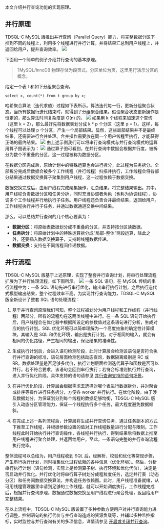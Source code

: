 本文介绍并行查询功能的实现原理。

## 并行原理
TDSQL-C MySQL 版推出并行查询（Parallel Query）能力，将完整数据分区下推到不同的线程上，利用多个线程进行并行计算，并将结果汇总到用户线程上，并返回给用户，提升查询效率。
![](https://qcloudimg.tencent-cloud.cn/raw/09720af1dc155a9c5b87d4067b2173e9.png)

下面用一个简单的例子介绍并行查询的基本原理。
>?MySQL/InnoDB 物理存储为段页式，分区单位为页，这里用行演示分区的概念。

给定一个表 t 和如下分组聚合查询。
```
select x, count(*) from t group by x;
```
哈希聚合算法（迭代求值）过程如下表所示。算法迭代每一行，更新分组聚合状态。当所有数据行迭代结束时，就得到了分组聚合结果。假设聚合状态更新操作是恒定的，那么算法时间复杂度是 O(n) 的。
![](https://qcloudimg.tencent-cloud.cn/raw/9ff28d220a8d580dc9b61dd3b630f0fe.png)
如果用 k 个线程来加速这个查询（这里 k = 2），那么最好先将数据表划分成 k * p 个分区（这里 p = 1）。这样，每个线程可以处理 p 个分区，产生一个局部结果。显然，这些局部结果并不是最终结果，还需要进行合并处理。合并操作需要放在同一个用户线程里执行，才能获得正确的最终结果。
![](https://qcloudimg.tencent-cloud.cn/raw/1ffb27302f3d368e690556a6e6e9bc1a.png)
由上述示例我们可以将串行查询模式与并行查询模式的运算用算子图表示为：
![](https://qcloudimg.tencent-cloud.cn/raw/2bbff0dcccdb5327d2a7221949c5b633.png)
通过算子图可看到，在并行查询中数据会根据并行度，被拆分为数个不重叠的分区，这一过程被称为数据分区。

在数据分区完成后，原始计划中的特殊运算也会进行拆分，此过程为任务拆分。全部拆分完成后数据会被多个工作线程（并行线程）扫描并执行，工作线程会将各部分结果通过数据交换算子聚集到用户线程，这一过程依赖于数据交换。

数据交换完成后，由用户线程完成聚集操作，汇总结果，将完整结果输出。其中，用户线程负责数据分区和任务分拆，同时充当协调者角色（也称为协调线程），协调多个工作线程并行地执行子任务。用户线程还负责合并最终结果，返回给用户。工作线程执行并行子任务，并通过数据通道交换中间结果。

那么，可以总结并行查询的几个核心要素为：
- **数据分区**：将原始表数据划分成不重叠的分区，并支持按分区读数据。
- **任务拆分**：将原始计划中的特殊运算拆分成“局部-整体”两段运算，除此之外，还要插入数据交换算子，支持跨线程数据传递。
- **数据交换**：支持在不同线程间传递数据。

## 并行流程
TDSQL-C MySQL 版基于上述原理，实现了整套并行查询计划，将串行处理流程扩展为了并行处理流程，如下图所示。
![](https://qcloudimg.tencent-cloud.cn/raw/b859d00a3502e6721ceb05ecc720f975.png)
一条 SQL 语句，在 MySQL 传统的串行流程中为：一条 SQL 语句先进行串行优化，输出串行执行计划，之后执行迭代式模型输出结果，整个过程效率不高。为实现并行查询能力，TDSQL-C MySQL 版全新设计了整套 SQL 语句处理流程：
1. 基于并行查询原理我们可知，整个过程被划分为用户线程和工作线程（并行线程）两部分，所有的流程均在这两类线程中进行。在一条 SQL 语句开始执行后，用户线程会在优化器中根据所设定的参数值对这条语句进行分析，生成对应的执行计划。SQL 优化环境可以简单理解为一个高度抽象的确定性计算模块，其输入是 SQL 和优化环境，输出是执行计划。对于相同的输入，就会有相同的优化路径，产生相同的输出，保证结果的准确性。

2. 生成执行计划后，会进入语句检测阶段，此时计算层会检测该语句是否符合执行并行查询的标准，语句层面检测包括动态查询，数据隔离级别是 RC 或 RR，数据处理量是否足够多代价，执行计划层面检测迭代算子和函数是否可以并行，若不符合要求，该语句会回到串行执行；若符合标准则执行并行查询，进入并行优化阶段。具体支持的语句请参见 [并行查询支持的语句场景](https://cloud.tencent.com/document/product/1003/81868)。

3. 在并行优化阶段，计算层会根据需求去选择对哪个表进行数据拆分，并对聚合或排序等操作进行任务拆分，方便各 worker 并行执行。在优化阶段，由于涉及数据划分，为保证划分到每个线程的数据足够均衡，TDSQL-C MySQL 版引入动态分区管理能力，保证一个线程执行多个任务，最大程度避免数据倾斜。

4. 在完成上述一系列流程后，计算层将生成并行查询任务，通过任务副本的方式下推至工作线程，并根据参数设置的值对工作线程数量进行分配与限制，工作线程此时开始执行并行查询操作，各线程并行执行，得到结果后将数据上推至用户线程进行聚合处理，并返回给用户，至此，一条语句完整的并行查询流程执行完毕。

整体流程可以总结为，用户线程收到 SQL 后，经解析、校验和优化等常规步骤，产生串行执行计划，同时搜集优化过程依赖的各种信息（优化环境）。然后，分析串行执行计划（语句检测，实际上是检测算子树、执行环境和优化代价），决定是否启动并行优化。并行优化时将串行算子树划分成粗粒度任务，选定并行表（动态分区）和任务间数据交换算法，并构造任务依赖图。此时，用户线程准备就绪，从可用线程管理器里申请到足够的工作线程，就可以开始调度执行，工作线程完成后，根据并行查询原理，数据通过数据交换至用户线程进行聚合处理，返回给用户完整结果。

在以上流程中，TDSQL-C MySQL 版设置了多种参数方便用户对并行查询能力进行调整，控制语句的执行代价与并行查询造成的资源负载等，并辅以多种监控指标，实时监控与并行查询有关的多项信息，详情请参见 [开启或关闭并行查询](https://cloud.tencent.com/document/product/1003/81872)。
